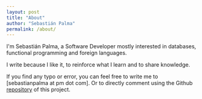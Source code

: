 ```yaml
---
layout: post
title: "About"
author: "Sebastián Palma"
permalink: /about/
---
```


I'm Sebastián Palma, a Software Developer mostly interested in databases, functional programming and foreign languages.

I write because I like it, to reinforce what I learn and to share knowledge.

If you find any typo or error, you can feel free to write me to [sebastianpalma at pm dot com]. Or to directly comment using the Github [repository](https://github.com/sebastian-palma/sebastian-palma.github.io) of this project.
